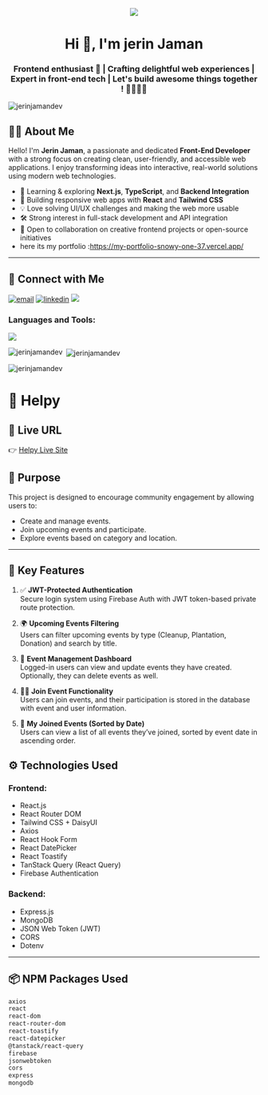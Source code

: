
<!-- Banner -->
<p align="center">
  <img src="https://media.licdn.com/dms/image/v2/D5616AQGHe7Tvx3hxbA/profile-displaybackgroundimage-shrink_350_1400/profile-displaybackgroundimage-shrink_350_1400/0/1710690933973?e=1756339200&v=beta&t=YCBJoIa37ZPD5wBsZYVxpEfqgtbScr9rrG5QU-pyeNA" />
</p>


<h1 align="center">Hi 👋, I'm jerin Jaman</h1>
<h3 align="center">Frontend enthusiast 🚀 | Crafting delightful web experiences | Expert in front-end tech | Let's build awesome things together ! 🔧👨‍💻✨</h3>

<p align="left"> <img src="https://komarev.com/ghpvc/?username=jerinjamandev&label=Profile%20views&color=0e75b6&style=flat" alt="jerinjamandev" /> </p>

<!-- about me -->

## 🙋‍♂️ About Me

Hello! I'm **Jerin Jaman**, a passionate and dedicated **Front-End Developer** with a strong focus on creating clean, user-friendly, and accessible web applications. I enjoy transforming ideas into interactive, real-world solutions using modern web technologies.

- 🌱 Learning & exploring **Next.js**, **TypeScript**, and **Backend Integration**
- 🚀 Building responsive web apps with **React** and **Tailwind CSS**
- 💡 Love solving UI/UX challenges and making the web more usable
- 🛠️ Strong interest in full-stack development and API integration
- 🤝 Open to collaboration on creative frontend projects or open-source initiatives
- here its my portfolio :https://my-portfolio-snowy-one-37.vercel.app/

---



## 🔗 Connect with Me

<p align="left">
  <a href="jerinjaman.dev@gmail.com" target="blank"><img src="https://img.shields.io/badge/email-D14836?style=for-the-badge&logo=gmail&logoColor=white" alt="email" /></a>
  <a href="https://www.linkedin.com/in/jerin-jaman/" target="blank"><img src="https://img.shields.io/badge/linkedin-blue?style=for-the-badge&logo=linkedin&logoColor=white" alt="linkedin" /></a>
  <a href="https://www.facebook.com/nurjahanjamanjeri" target="blank"><img src="https://img.shields.io/badge/facebook-1877F2?style=for-the-badge&logo=facebook&logoColor=white"/> </a>


<h3 align="left">Languages and Tools:</h3>
<p align="left">
  <img src="https://skillicons.dev/icons?i=html,css,js,react,nextjs,tailwind,bootstrap,express,nodejs,mongodb,firebase,git,github,vite" />
</p>
<p><img align="left" src="https://github-readme-stats.vercel.app/api/top-langs?username=jerinjamandev&show_icons=true&locale=en&layout=compact" alt="jerinjamandev" /></p>

<p>&nbsp;<img align="center" src="https://github-readme-stats.vercel.app/api?username=jerinjamandev&show_icons=true&locale=en" alt="jerinjamandev" /></p>

<p><img align="center" src="https://github-readme-streak-stats.herokuapp.com/?user=jerinjamandev&" alt="jerinjamandev" /></p>










# 🌱 Helpy

## 🔗 Live URL

👉 [Helpy Live Site](https://b11-a11-helpy.netlify.app/)

## 📌 Purpose

This project is designed to encourage community engagement by allowing users to:
- Create and manage events.
- Join upcoming events and participate.
- Explore events based on category and location.

---

## 🚀 Key Features

1. ✅ **JWT-Protected Authentication**  
   Secure login system using Firebase Auth with JWT token-based private route protection.

2. 🌍 **Upcoming Events Filtering**  
   Users can filter upcoming events by type (Cleanup, Plantation, Donation) and search by title.

3. 📝 **Event Management Dashboard**  
   Logged-in users can view and update events they have created. Optionally, they can delete events as well.

4. 🙋‍♂️ **Join Event Functionality**  
   Users can join events, and their participation is stored in the database with event and user information.

5. 📅 **My Joined Events (Sorted by Date)**  
   Users can view a list of all events they’ve joined, sorted by event date in ascending order.

   
## ⚙️ Technologies Used

### Frontend:
- React.js
- React Router DOM
- Tailwind CSS + DaisyUI
- Axios
- React Hook Form
- React DatePicker
- React Toastify
- TanStack Query (React Query)
- Firebase Authentication

### Backend:
- Express.js
- MongoDB
- JSON Web Token (JWT)
- CORS
- Dotenv

---


## 📦 NPM Packages Used

```bash
axios
react
react-dom
react-router-dom
react-toastify
react-datepicker
@tanstack/react-query
firebase
jsonwebtoken
cors
express
mongodb
```



